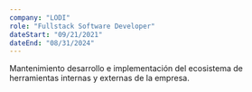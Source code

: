 ```yaml
---
company: "LODI"
role: "Fullstack Software Developer"
dateStart: "09/21/2021"
dateEnd: "08/31/2024"
---
```


Mantenimiento desarrollo e implementación del ecosistema de herramientas internas y externas de la empresa.